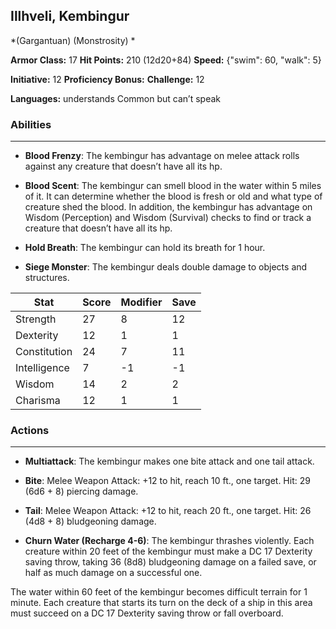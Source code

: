 ## Illhveli, Kembingur
*(Gargantuan) (Monstrosity) *

**Armor Class:** 17
**Hit Points:** 210 (12d20+84)
**Speed:** {"swim": 60, "walk": 5}

**Initiative:** 12
**Proficiency Bonus:**
**Challenge:** 12

**Languages:** understands Common but can’t speak

### Abilities
 --- 
- **Blood Frenzy**: The kembingur has advantage on melee attack rolls against any creature that doesn’t have all its hp.

- **Blood Scent**: The kembingur can smell blood in the water within 5 miles of it. It can determine whether the blood is fresh or old and what type of creature shed the blood. In addition, the kembingur has advantage on Wisdom (Perception) and Wisdom (Survival) checks to find or track a creature that doesn’t have all its hp.

- **Hold Breath**: The kembingur can hold its breath for 1 hour.

- **Siege Monster**: The kembingur deals double damage to objects and structures.



| Stat | Score | Modifier | Save |
| ---- | ---- | ---- | ---- |
| Strength | 27 | 8 | 12 |
| Dexterity | 12 | 1 | 1 |
| Constitution | 24 | 7 | 11 |
| Intelligence | 7 | -1 | -1 |
| Wisdom | 14 | 2 | 2 |
| Charisma | 12 | 1 | 1 |

### Actions
 --- 
- **Multiattack**: The kembingur makes one bite attack and one tail attack.

- **Bite**: Melee Weapon Attack: +12 to hit, reach 10 ft., one target. Hit: 29 (6d6 + 8) piercing damage.

- **Tail**: Melee Weapon Attack: +12 to hit, reach 20 ft., one target. Hit: 26 (4d8 + 8) bludgeoning damage.

- **Churn Water (Recharge 4-6)**: The kembingur thrashes violently. Each creature within 20 feet of the kembingur must make a DC 17 Dexterity saving throw, taking 36 (8d8) bludgeoning damage on a failed save, or half as much damage on a successful one.

The water within 60 feet of the kembingur becomes difficult terrain for 1 minute. Each creature that starts its turn on the deck of a ship in this area must succeed on a DC 17 Dexterity saving throw or fall overboard.

